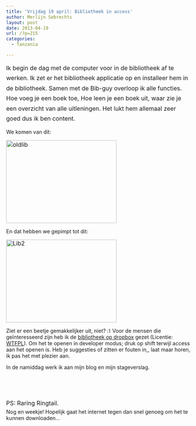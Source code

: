 ```yaml
---
title: 'Vrijdag 19 april: Bibliotheek in access'
author: Merlijn Sebrechts
layout: post
date: 2013-04-19
url: /?p=215
categories:
  - Tanzania

---
```

<span style="line-height: 1.714285714; font-size: 1rem;">Ik begin de dag met de computer voor in de bibliotheek af te werken. Ik zet er het bibliotheek applicatie op en installeer hem in de bibliotheek. Samen met de Bib-guy overloop ik alle functies. Hoe voeg je een boek toe, Hoe leen je een boek uit, waar zie je een overzicht van alle uitleningen. Het lukt hem allemaal zeer goed dus ik ben content.</span>

We komen van dit:

<img class="alignnone size-medium wp-image-216" style="font-size: 1rem;" alt="oldlib" src="http://178.62.244.89/wp-content/uploads/2013/04/oldlib-300x225.png" width="300" height="225" />

En dat hebben we gepimpt tot dit:

<img class="alignnone size-medium wp-image-218" style="font-size: 1rem; line-height: 1;" alt="Lib2" src="http://178.62.244.89/wp-content/uploads/2013/04/Lib2-300x225.png" width="300" height="225" />

Ziet er een beetje gemakkelijker uit, niet?  <img src="http://merlijn.sebrechts.be/wp-includes/images/smilies/simple-smile.png" alt=":)" class="wp-smiley" style="height: 1em; max-height: 1em;" />Voor de mensen die geïnteresseerd zijn heb ik de [bibliotheek op dropbox][1] gezet (Licentie: [WTFPL][2]). Om het te openen in developer modus; druk op shift terwijl access aan het openen is. Heb je suggesties of zitten er fouten in,, laat maar horen, ik pas het met plezier aan.

In de namiddag werk ik aan mijn blog en mijn stageverslag.

&nbsp;

&nbsp;

<span style="line-height: 1.714285714; font-size: 1rem;">PS: Raring Ringtail.<br /> </span>Nog en weekje! Hopelijk gaat het internet tegen dan snel genoeg om het te kunnen downloaden&#8230;

 [1]: https://www.dropbox.com/s/aehli0kwtibq4qp/Library.mdb
 [2]: http://en.wikipedia.org/wiki/WTFPL